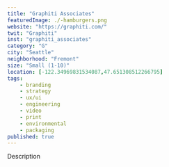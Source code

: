 ```yaml
---
title: "Graphiti Associates"
featuredImage: ./-hamburgers.png
website: "https://graphiti.com/"
twit: "Graphiti"
inst: "graphiti_associates"
category: "G"
city: "Seattle"
neighborhood: "Fremont"
size: "Small (1-10)"
location: [-122.34969831534087,47.651308512266795]
tags:
    - branding
    - strategy
    - ux/ui
    - engineering
    - video
    - print
    - environmental
    - packaging
published: true
---
```


Description
